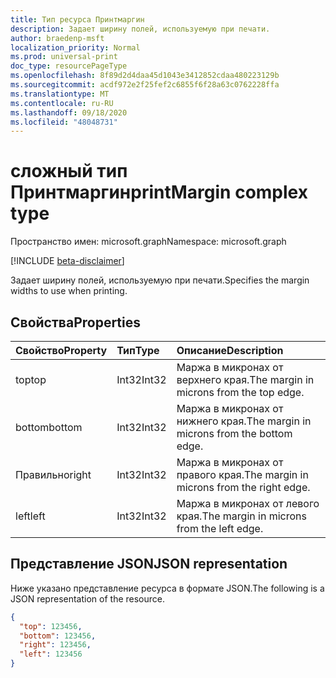 ```yaml
---
title: Тип ресурса Принтмаргин
description: Задает ширину полей, используемую при печати.
author: braedenp-msft
localization_priority: Normal
ms.prod: universal-print
doc_type: resourcePageType
ms.openlocfilehash: 8f89d2d4daa45d1043e3412852cdaa480223129b
ms.sourcegitcommit: acdf972e2f25fef2c6855f6f28a63c0762228ffa
ms.translationtype: MT
ms.contentlocale: ru-RU
ms.lasthandoff: 09/18/2020
ms.locfileid: "48048731"
---
```

# <a name="printmargin-complex-type"></a><span data-ttu-id="2f267-103">сложный тип Принтмаргин</span><span class="sxs-lookup"><span data-stu-id="2f267-103">printMargin complex type</span></span>

<span data-ttu-id="2f267-104">Пространство имен: microsoft.graph</span><span class="sxs-lookup"><span data-stu-id="2f267-104">Namespace: microsoft.graph</span></span>

[!INCLUDE [beta-disclaimer](../../includes/beta-disclaimer.md)]

<span data-ttu-id="2f267-105">Задает ширину полей, используемую при печати.</span><span class="sxs-lookup"><span data-stu-id="2f267-105">Specifies the margin widths to use when printing.</span></span>

## <a name="properties"></a><span data-ttu-id="2f267-106">Свойства</span><span class="sxs-lookup"><span data-stu-id="2f267-106">Properties</span></span>
| <span data-ttu-id="2f267-107">Свойство</span><span class="sxs-lookup"><span data-stu-id="2f267-107">Property</span></span>     | <span data-ttu-id="2f267-108">Тип</span><span class="sxs-lookup"><span data-stu-id="2f267-108">Type</span></span>        | <span data-ttu-id="2f267-109">Описание</span><span class="sxs-lookup"><span data-stu-id="2f267-109">Description</span></span> |
|:-------------|:------------|:------------|
|<span data-ttu-id="2f267-110">top</span><span class="sxs-lookup"><span data-stu-id="2f267-110">top</span></span>|<span data-ttu-id="2f267-111">Int32</span><span class="sxs-lookup"><span data-stu-id="2f267-111">Int32</span></span>|<span data-ttu-id="2f267-112">Маржа в микронах от верхнего края.</span><span class="sxs-lookup"><span data-stu-id="2f267-112">The margin in microns from the top edge.</span></span>|
|<span data-ttu-id="2f267-113">bottom</span><span class="sxs-lookup"><span data-stu-id="2f267-113">bottom</span></span>|<span data-ttu-id="2f267-114">Int32</span><span class="sxs-lookup"><span data-stu-id="2f267-114">Int32</span></span>|<span data-ttu-id="2f267-115">Маржа в микронах от нижнего края.</span><span class="sxs-lookup"><span data-stu-id="2f267-115">The margin in microns from the bottom edge.</span></span>|
|<span data-ttu-id="2f267-116">Правильно</span><span class="sxs-lookup"><span data-stu-id="2f267-116">right</span></span>|<span data-ttu-id="2f267-117">Int32</span><span class="sxs-lookup"><span data-stu-id="2f267-117">Int32</span></span>|<span data-ttu-id="2f267-118">Маржа в микронах от правого края.</span><span class="sxs-lookup"><span data-stu-id="2f267-118">The margin in microns from the right edge.</span></span>|
|<span data-ttu-id="2f267-119">left</span><span class="sxs-lookup"><span data-stu-id="2f267-119">left</span></span>|<span data-ttu-id="2f267-120">Int32</span><span class="sxs-lookup"><span data-stu-id="2f267-120">Int32</span></span>|<span data-ttu-id="2f267-121">Маржа в микронах от левого края.</span><span class="sxs-lookup"><span data-stu-id="2f267-121">The margin in microns from the left edge.</span></span>|

## <a name="json-representation"></a><span data-ttu-id="2f267-122">Представление JSON</span><span class="sxs-lookup"><span data-stu-id="2f267-122">JSON representation</span></span>

<span data-ttu-id="2f267-123">Ниже указано представление ресурса в формате JSON.</span><span class="sxs-lookup"><span data-stu-id="2f267-123">The following is a JSON representation of the resource.</span></span>

<!-- {
  "blockType": "resource",
  "optionalProperties": [

  ],
  "@odata.type": "microsoft.graph.printMargin"
}-->

```json
{
  "top": 123456,
  "bottom": 123456,
  "right": 123456,
  "left": 123456
}
```

<!-- uuid: 8fcb5dbc-d5aa-4681-8e31-b001d5168d79
2015-10-25 14:57:30 UTC -->
<!-- {
  "type": "#page.annotation",
  "description": "printMargin resource",
  "keywords": "",
  "section": "documentation",
  "tocPath": ""
}-->


